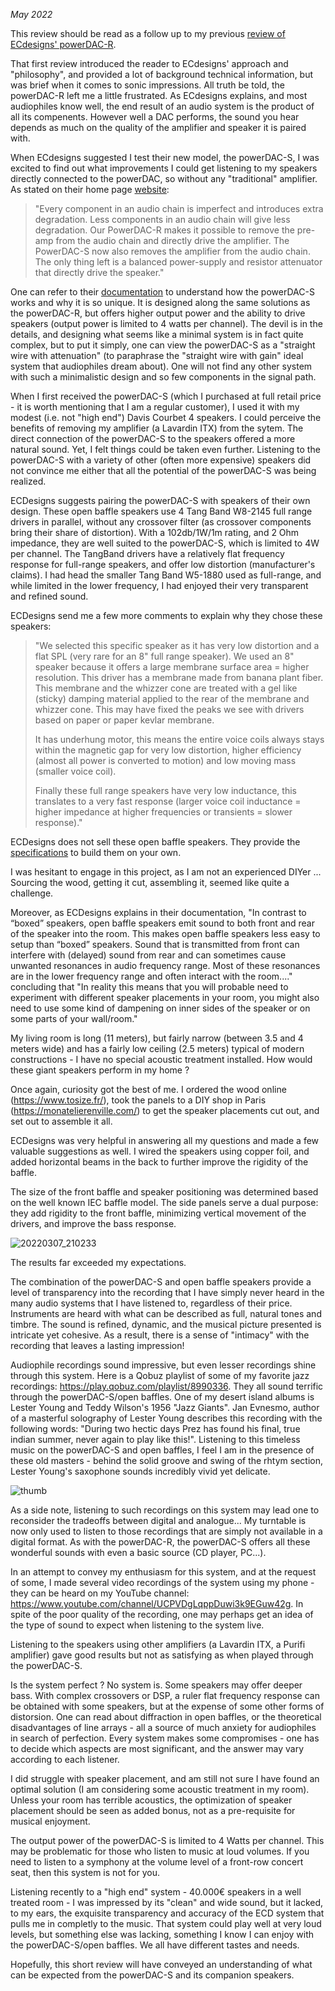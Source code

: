 *May 2022*

This review should be read as a follow up to my previous [review of ECdesigns' powerDAC-R](/PDR-Preview.md).

That first review introduced the reader to ECdesigns' approach and "philosophy", and provided a lot of background technical information, but was brief when it comes to sonic impressions. All truth be told, the powerDAC-R left me a little frustrated. As ECdesigns explains, and most audiophiles know well, the end result of an audio system is the product of all its compenents. However well a DAC performs, the sound you hear depends as much on the quality of the amplifier and speaker it is paired with.

When ECdesigns suggested I test their new model, the powerDAC-S, I was excited to find out what improvements I could get listening to my speakers directly connected to the powerDAC, so without any "traditional" amplifier. As stated on their home page [website](https://www.ecdesigns.nl/):

>"Every component in an audio chain is imperfect and introduces extra degradation. Less components in an audio chain will give less degradation. Our PowerDAC-R makes it possible to remove the pre-amp from the audio chain and directly drive the amplifier. The PowerDAC-S now also removes the amplifier from the audio chain. The only thing left is a balanced power-supply and resistor attenuator that directly drive the speaker."

One can refer to their [documentation](https://www.ecdesigns.nl/00dc/powerdac-s.pdf) to understand how the powerDAC-S works and why it is so unique. It is designed along the same solutions as the powerDAC-R, but offers higher output power and the ability to drive speakers (output power is limited to 4 watts per channel). The devil is in the details, and designing what seems like a minimal system is in fact quite complex, but to put it simply, one can view the powerDAC-S as a "straight wire with attenuation" (to paraphrase the "straight wire with gain" ideal system that audiophiles dream about). One will not find any other system with such a minimalistic design and so few components in the signal path.

When I first received the powerDAC-S (which I purchased at full retail price - it is worth mentioning that I am a regular customer), I used it with my modest (i.e. not "high end") Davis Courbet 4 speakers. I could perceive the benefits of removing my amplifier (a Lavardin ITX) from the sytem. The direct connection of the powerDAC-S to the speakers offered a more natural sound. Yet, I felt things could be taken even further. Listening to the powerDAC-S with a variety of other (often more expensive) speakers did not convince me either that all the potential of the powerDAC-S was being realized.

ECDesigns suggests pairing the powerDAC-S with speakers of their own design. These open baffle speakers use 4 Tang Band W8-2145 full range drivers in parallel, without any crossover filter (as crossover components bring their share of distortion). With a 102db/1W/1m rating, and 2 Ohm impedance, they are well suited to the powerDAC-S, which is limited to 4W per channel. The TangBand drivers have a relatively flat frequency response for full-range speakers, and offer low distortion (manufacturer's claims). I had head the smaller Tang Band W5-1880 used as full-range, and while limited in the lower frequency, I had enjoyed their very transparent and refined sound.

ECDesigns send me a few more comments to explain why they chose these speakers:

>"We selected this specific speaker as it has very low distortion and a flat SPL (very rare for an 8" full range speaker). We used an 8" speaker because it offers a large membrane surface area = higher resolution. This driver has a membrane made from banana plant fiber. This membrane and the whizzer cone are treated with a gel like (sticky) damping material applied to the rear of the membrane and whizzer cone.  This may have fixed the peaks we see with drivers based on paper or paper kevlar membrane.    
>
>It has underhung motor, this means the entire voice coils always stays within the magnetic gap for very low distortion, higher efficiency (almost all power is converted to motion) and low moving mass (smaller voice coil).    
>
>Finally these full range speakers have very low inductance, this translates to a very fast response (larger voice coil inductance = higher impedance at higher frequencies or transients = slower response)."

ECDesigns does not sell these open baffle speakers. They provide the [specifications](https://www.ecdesigns.nl/00dc/ob-speakers.pdf) to build them on your own.

I was hesitant to engage in this project, as I am not an experienced DIYer ... Sourcing the wood, getting it cut, assembling it, seemed like quite a challenge.

Moreover, as ECDesigns explains in their documentation, "In contrast to “boxed” speakers, open baffle speakers emit sound to both front and rear of the speaker into the room. This makes open baffle speakers less easy to setup than “boxed” speakers. Sound that is transmitted from front can interfere with (delayed) sound from rear and can sometimes cause unwanted resonances in audio frequency range. Most of these resonances are in the lower frequency range and often interact with the room...." concluding that "In reality this means that you will probable need to experiment with different speaker placements in your room, you might also need to use some kind of dampening on inner sides of the speaker or on some parts of your wall/room."

My living room is long (11 meters), but fairly narrow (between 3.5 and 4 meters wide) and has a fairly low ceiling (2.5 meters) typical of modern constructions - I have no special acoustic treatment installed. How would these giant speakers perform in my home ?

Once again, curiosity got the best of me. I ordered the wood online (https://www.tosize.fr/), took the panels to a DIY shop in Paris (https://monatelierenville.com/) to get the speaker placements cut out, and set out to assemble it all.

ECDesigns was very helpful in answering all my questions and made a few valuable suggestions as well. I wired the speakers using copper foil, and added horizontal beams in the back to further improve the rigidity of the baffle. 

The size of the front baffle and speaker positioning was determined based on the well known IEC baffle model. The side panels serve a dual purpose: they add rigidity to the front baffle, minimizing vertical movement of the drivers, and improve the bass response.


![20220307_210233](https://user-images.githubusercontent.com/33669641/170864492-2885280e-602c-49e6-851e-5e3aa1135957.jpg)

The results far exceeded my expectations.

The combination of the powerDAC-S and open baffle speakers provide a level of transparency into the recording that I have simply never heard in the many audio systems that I have listened to, regardless of their price. Instruments are heard with what can be described as full, natural tones and timbre. The sound is refined, dynamic, and the musical picture presented is intricate yet cohesive. As a result, there is a sense of "intimacy" with the recording that leaves a lasting impression! 

Audiophile recordings sound impressive, but even lesser recordings shine through this system. Here is a Qobuz playlist of some of my favorite jazz recordings: https://play.qobuz.com/playlist/8990336. They all sound terrific through the powerDAC-S/open baffles. One of my desert island albums is Lester Young and Teddy Wilson's 1956 "Jazz Giants". Jan Evnesmo, author of a masterful solography of Lester Young describes this recording with the following words: "During two hectic days Prez has found his final, true indian summer, never again to play like this!". Listening to this timeless music on the powerDAC-S and open baffles, I feel I am in the presence of these old masters - behind the solid groove and swing of the rhtym section, Lester Young's saxophone sounds incredibly vivid yet delicate.


![thumb](https://user-images.githubusercontent.com/33669641/170864456-c38d25b9-45e6-4efb-8910-9b561190511b.jpg)

As a side note, listening to such recordings on this system may lead one to reconsider the tradeoffs between digital and analogue... My turntable is now only used to listen to those recordings that are simply not available in a digital format. As with the powerDAC-R, the powerDAC-S offers all these wonderful sounds with even a basic source (CD player, PC...).

In an attempt to convey my enthusiasm for this system, and at the request of some, I made several video recordings of the system using my phone - they can be heard on my YouTube channel: https://www.youtube.com/channel/UCPVDgLqppDuwi3k9EGuw42g. In spite of the poor quality of the recording, one may perhaps get an idea of the type of sound to expect when listening to the system live.

Listening to the speakers using other amplifiers (a Lavardin ITX, a Purifi amplifier) gave good results but not as satisfying as when played through the powerDAC-S.

Is the system perfect ? No system is.  Some speakers may offer deeper bass. With complex crossovers or DSP, a ruler flat frequency response can be obtained with some speakers, but at the expense of some other forms of distorsion. One can read about diffraction in open baffles, or the theoretical disadvantages of line arrays - all a source of much anxiety for audiophiles in search of perfection. Every system makes some compromises - one has to decide which aspects are most significant, and the answer may vary according to each listener.

I did struggle with speaker placement, and am still not sure I have found an optimal solution (I am considering some acoustic treatment in my room). Unless your room has terrible acoustics, the optimization of speaker placement should be seen as added bonus, not as a pre-requisite for musical enjoyment.

The output power of the powerDAC-S is limited to 4 Watts per channel. This may be problematic for those who listen to music at loud volumes. If you need to listen to a symphony at the volume level of a front-row concert seat, then this system is not for you.

Listening recently to a "high end" system - 40.000€ speakers in a well treated room - I was impressed by its "clean" and wide sound, but it lacked, to my ears, the exquisite transparency and accuracy of the ECD system that pulls me in completly to the music. That system could play well at very loud levels, but something else was lacking, something I know I can enjoy with the powerDAC-S/open baffles. We all have different tastes and needs. 

Hopefully, this short review will have conveyed an understanding of what can be expected from the powerDAC-S and its companion speakers.
